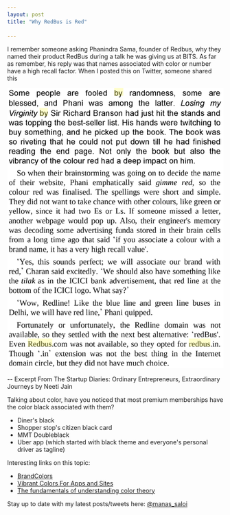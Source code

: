 ```yaml
---
layout: post
title: "Why RedBus is Red"

---
```


I remember someone asking Phanindra Sama, founder of Redbus, why they named their product RedBus during a talk he was giving us at BITS. As far as remember, his reply was that names associated with color or number have a high recall factor. When I posted this on Twitter, someone shared this

![Redbus red](/assets/img/redbus_red.png)

-- Excerpt From The Startup Diaries: Ordinary Entrepreneurs, Extraordinary Journeys by Neeti Jain

Talking about color, have you noticed that most premium memberships have the color black associated with them?
- Diner's black
- Shopper stop's citizen black card
- MMT Doubleblack
- Uber app (which started with black theme and everyone's personal driver as tagline)

Interesting links on this topic:
- [BrandColors](http://brandcolors.net/)
- [Vibrant Colors For Apps and Sites](https://uxplanet.org/vibrant-colors-for-apps-and-sites-ee488953de55#.70ypgq8m3)
- [The fundamentals of understanding color theory](https://99designs.com/blog/tips/the-7-step-guide-to-understanding-color-theory/)

Stay up to date with my latest posts/tweets here: [@manas_saloi](http://twitter.com/manas_saloi)
